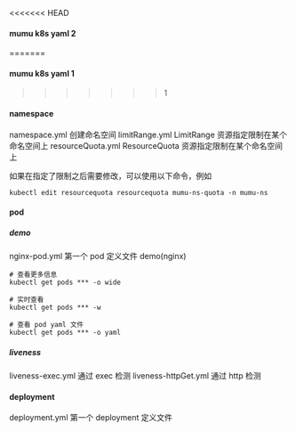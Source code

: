 <<<<<<< HEAD
#### mumu k8s yaml 2
=======
#### mumu k8s yaml 1
>>>>>>> 1
#### namespace
namespace.yml 创建命名空间
limitRange.yml LimitRange 资源指定限制在某个命名空间上
resourceQuota.yml ResourceQuota 资源指定限制在某个命名空间上

如果在指定了限制之后需要修改，可以使用以下命令，例如
```
kubectl edit resourcequota resourcequota mumu-ns-quota -n mumu-ns
```

#### pod
##### demo
nginx-pod.yml 第一个 pod 定义文件 demo(nginx)
```
# 查看更多信息
kubectl get pods *** -o wide

# 实时查看
kubectl get pods *** -w

# 查看 pod yaml 文件
kubectl get pods *** -o yaml
```

##### liveness
liveness-exec.yml
通过 exec 检测
liveness-httpGet.yml 
通过 http 检测

#### deployment
deployment.yml 第一个 deployment 定义文件



